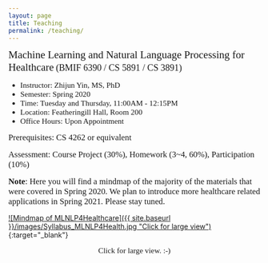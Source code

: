 ```yaml
---
layout: page
title: Teaching
permalink: /teaching/
---
```


<span style="font-family:Papyrus; font-size:1.5em;">Machine Learning and Natural Language Processing for Healthcare</span>
<span style="font-family:Papyrus; font-size:1.3em; text-align:center;">(BMIF 6390 / CS 5891 / CS 3891)</span>
- <span style="font-family:Papyrus; font-size:1.1em;">Instructor: Zhijun Yin, MS, PhD</span>
- <span style="font-family:Papyrus; font-size:1.1em;">Semester: Spring 2020</span>
- <span style="font-family:Papyrus; font-size:1.1em;">Time: Tuesday and Thursday, 11:00AM - 12:15PM</span>
- <span style="font-family:Papyrus; font-size:1.1em;">Location: Featheringill Hall, Room 200</span>
- <span style="font-family:Papyrus; font-size:1.1em;">Office Hours: Upon Appointment</span>

<span style="font-family:Papyrus; font-size:1.2em;">Prerequisites: CS 4262 or equivalent</span>

<span style="font-family:Papyrus; font-size:1.2em;">Assessment: Course Project (30%), Homework (3~4, 60%), Participation (10%)</span>

<span style="font-family:Papyrus; font-size:1.2em;">**Note**: Here you will find a mindmap of the majority of the materials that were covered in Spring 2020. We plan to introduce more healthcare related applications in Spring 2021. Please stay tuned.</span>

[![Mindmap of MLNLP4Healthcare]({{ site.baseurl }}/images/Syllabus_MLNLP4Health.jpg "Click for large view")](/images/Syllabus_MLNLP4Health.jpg){:target="_blank"}
<div align="center"><span style="font-family:Papyrus; font-size:1.1em;">Click for large view. :-)</span></div>